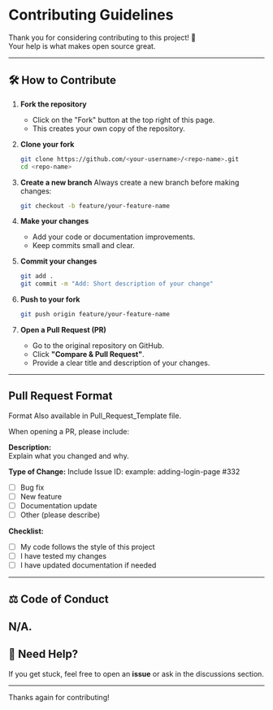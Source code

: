 # Contributing Guidelines

Thank you for considering contributing to this project! 🎉  
Your help is what makes open source great.

---

## 🛠 How to Contribute

1. **Fork the repository**

   - Click on the "Fork" button at the top right of this page.
   - This creates your own copy of the repository.

2. **Clone your fork**

   ```bash
   git clone https://github.com/<your-username>/<repo-name>.git
   cd <repo-name>
   ```

3. **Create a new branch**
   Always create a new branch before making changes:

   ```bash
   git checkout -b feature/your-feature-name
   ```

4. **Make your changes**

   - Add your code or documentation improvements.
   - Keep commits small and clear.

5. **Commit your changes**

   ```bash
   git add .
   git commit -m "Add: Short description of your change"
   ```

6. **Push to your fork**

   ```bash
   git push origin feature/your-feature-name
   ```

7. **Open a Pull Request (PR)**
   - Go to the original repository on GitHub.
   - Click **"Compare & Pull Request"**.
   - Provide a clear title and description of your changes.

---

## Pull Request Format

Format Also available in Pull_Request_Template file.

When opening a PR, please include:

**Description:**  
Explain what you changed and why.

**Type of Change:**
Include Issue ID:
example: adding-login-page \#332

- [ ] Bug fix
- [ ] New feature
- [ ] Documentation update
- [ ] Other (please describe)

**Checklist:**

- [ ] My code follows the style of this project
- [ ] I have tested my changes
- [ ] I have updated documentation if needed

---

## ⚖️ Code of Conduct

## N/A.

## 🙌 Need Help?

If you get stuck, feel free to open an **issue** or ask in the discussions section.

---

Thanks again for contributing!
